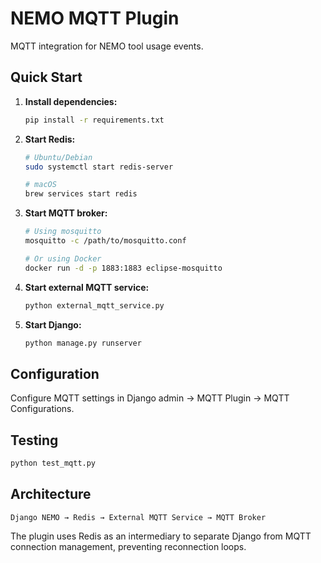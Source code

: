 # NEMO MQTT Plugin

MQTT integration for NEMO tool usage events.

## Quick Start

1. **Install dependencies:**
   ```bash
   pip install -r requirements.txt
   ```

2. **Start Redis:**
   ```bash
   # Ubuntu/Debian
   sudo systemctl start redis-server
   
   # macOS
   brew services start redis
   ```

3. **Start MQTT broker:**
   ```bash
   # Using mosquitto
   mosquitto -c /path/to/mosquitto.conf
   
   # Or using Docker
   docker run -d -p 1883:1883 eclipse-mosquitto
   ```

4. **Start external MQTT service:**
   ```bash
   python external_mqtt_service.py
   ```

5. **Start Django:**
   ```bash
   python manage.py runserver
   ```

## Configuration

Configure MQTT settings in Django admin → MQTT Plugin → MQTT Configurations.

## Testing

```bash
python test_mqtt.py
```

## Architecture

```
Django NEMO → Redis → External MQTT Service → MQTT Broker
```

The plugin uses Redis as an intermediary to separate Django from MQTT connection management, preventing reconnection loops.